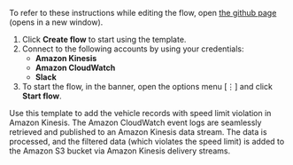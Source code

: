 To refer to these instructions while editing the flow, open [the github page](https://github.com/ot4i/app-connect-templates/blob/master/resources/markdown/Filter%20records%20with%20speed%20limit%20violations%20and%20add%20these%20records%20to%20Amazon%20S3%20via%20the%20Amazon%20Kinesis%20delivery%20stream_instructions.md) (opens in a new window).

1. Click **Create flow** to start using the template.
2. Connect to the following accounts by using your credentials:
   - **Amazon Kinesis**
   - **Amazon CloudWatch**
   - **Slack**
3. To start the flow, in the banner, open the options menu [⋮] and click **Start flow**.

Use this template to add the vehicle records with speed limit violation in Amazon Kinesis. The Amazon CloudWatch event logs are seamlessly retrieved and published to an Amazon Kinesis data stream. The data is processed, and the filtered data (which violates the speed limit) is added to the Amazon S3 bucket via Amazon Kinesis delivery streams.
